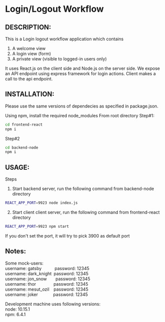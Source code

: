 # Login/Logout Workflow

## DESCRIPTION: 
This is a Login logout workflow application which contains 
1. A welcome view
2. A login view (form)
3. A private view (visible to logged-in users only)

It uses React.js on the client side and Node.js on the server side. 
We expose an API endpoint using express framework for login actions.
Client makes a call to the api endpoint. 


## INSTALLATION:

Please use the same versions of dependecies as specified in package.json.

Using npm, install the required node_modules
From root directory
Step#1:
```bash
cd frontend-react
npm i
```
Step#2
```bash
cd backend-node
npm i
```
## USAGE:

Steps
1. Start backend server, run the following command from backend-node directory
``` bash
REACT_APP_PORT=9923 node index.js
```
2. Start client client server, run the following command from frontend-react directory
``` bash
REACT_APP_PORT=9923 npm start
```

If you don't set the port, it will try to pick 3900 as default port
## Notes:
Some mock-users:    
username: gatsby`      `password: 12345  
username: dark_knight` `password: 12345  
username: jon_snow`    `password: 12345  
username: thor`        `password: 12345  
username: mesut_ozil`  `password: 12345  
username: joker`       `password: 12345  

Development machine uses following versions:  
node: 10.15.1  
npm: 6.4.1  

